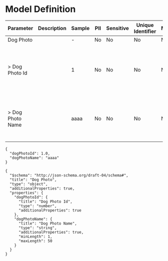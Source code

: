 # Model Definition
| Parameter | Description | Sample | PII | Sensitive | Unique Identifier | Mandatory | Default | Details |
| --- | --- | --- | --- | --- | --- | --- | --- | --- |
|  Dog Photo |  |  -  | No | No | No | No |  |Data Type : object<br>  |
| &gt; Dog Photo Id |  | 1 | No | No | No | No |  |Data Type : number<br> Mininum :  - <br> Exclusive Minimum : No<br> Maximum :  - <br> Exclusive Maximum : No<br> Multiple Of :  - <br>  |
| &gt; Dog Photo Name |  | aaaa | No | No | No | No |  |Data Type : string<br> Min. length : 1<br> Max. length : 50<br> Regex :  - <br> Allow Null : false<br> Faker : address.streetName<br>  |





```
{
  "dogPhotoId": 1.0,
  "dogPhotoName": "aaaa"
}
```




```
{
  "$schema": "http://json-schema.org/draft-04/schema#",
  "title": "Dog Photo",
  "type": "object",
  "additionalProperties": true,
  "properties": {
    "dogPhotoId": {
      "title": "Dog Photo Id",
      "type": "number",
      "additionalProperties": true
    },
    "dogPhotoName": {
      "title": "Dog Photo Name",
      "type": "string",
      "additionalProperties": true,
      "minLength": 1,
      "maxLength": 50
    }
  }
}
```

